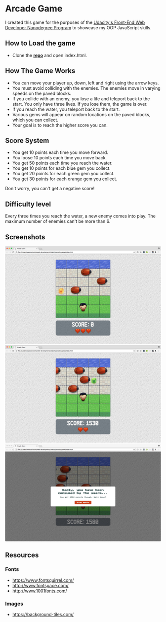 # Arcade Game

I created this game for the purposes of the [Udacity's Front-End Web Developer Nanodegree Program](https://www.udacity.com/course/front-end-web-developer-nanodegree--nd001) to showcase my OOP JavaScript skills.

## How to Load the game

- Clone the **[repo](https://github.com/anastasioscho/udacity-arcade-game)** and open index.html.

## How The Game Works

- You can move your player up, down, left and right using the arrow keys.
- You must avoid colliding with the enemies. The enemies move in varying speeds on the paved blocks.
- If you collide with an enemy, you lose a life and teleport back to the start. You only have three lives. If you lose them, the game is over.
- If you reach the water, you teleport back to the start.
- Various gems will appear on random locations on the paved blocks, which you can collect.
- Your goal is to reach the higher score you can.

## Score System

- You get 10 points each time you move forward.
- You loose 10 points each time you move back.
- You get 50 points each time you reach the water.
- You get 10 points for each blue gem you collect.
- You get 20 points for each green gem you collect.
- You get 30 points for each orange gem you collect.

Don't worry, you can't get a negative score!

## Difficulty level

Every three times you reach the water, a new enemy comes into play. The maximum number of enemies can't be more than 6.

## Screenshots

![Starting a new game](screenshots/initial.jpeg "Starting a new game") ![A game in progress](screenshots/progress.jpeg "A game in progress") ![Winning a game](screenshots/lose.jpeg "Losing a game")

## Resources

### Fonts

- <https://www.fontsquirrel.com/>
- <http://www.fontspace.com/>
- <http://www.1001fonts.com/>

### Images

- <https://background-tiles.com/>